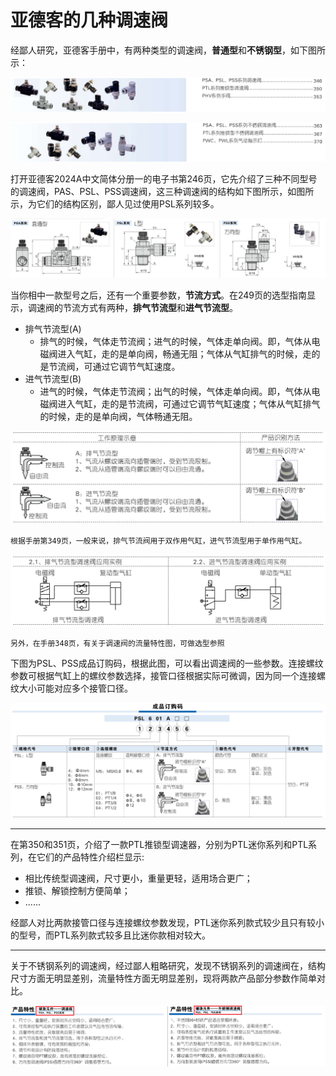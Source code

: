 # 亚德客的几种调速阀

经鄙人研究，亚德客手册中，有两种类型的调速阀，**普通型**和**不锈钢型**，如下图所示：

![image-20251025094146237](static/image-20251025094146237.png)

![image-20251025094407104](static/image-20251025094407104.png)

打开亚德客2024A中文简体分册一的电子书第246页，它先介绍了三种不同型号的调速阀，PAS、PSL、PSS调速阀，这三种调速阀的结构如下图所示，如图所示，为它们的结构区别，鄙人见过使用PSL系列较多。

![Snipaste_2025-10-25_10-03-02](static/Snipaste_2025-10-25_10-03-02.png)

当你相中一款型号之后，还有一个重要参数，**节流方式**。在249页的选型指南显示，调速阀的节流方式有两种，**排气节流型**和**进气节流型**。

- 排气节流型(A)
  - 排气的时候，气体走节流阀；进气的时候，气体走单向阀。即，气体从电磁阀进入气缸，走的是单向阀，畅通无阻；气体从气缸排气的时候，走的是节流阀，可通过它调节气缸速度。
- 进气节流型(B)
  - 进气的时候，气体走节流阀；出气的时候，气体走单向阀。即，气体从电磁阀进入气缸，走的是节流阀，可通过它调节气缸速度；气体从气缸排气的时候，走的是单向阀，气体畅通无阻。

![image-20251025144455184](static/image-20251025144455184.png)

```{note}
根据手册第349页，一般来说，排气节流阀用于双作用气缸，进气节流型用于单作用气缸。
```

![image-20251025144548517](static/image-20251025144548517.png)

```{note}
另外，在手册348页，有关于调速阀的流量特性图，可做选型参照
```

下图为PSL、PSS成品订购码，根据此图，可以看出调速阀的一些参数。连接螺纹参数可根据气缸上的螺纹参数选择，接管口径根据实际可微调，因为同一个连接螺纹大小可能对应多个接管口径。

![image-20251025103218632](static/image-20251025103218632.png)

---

在第350和351页，介绍了一款PTL推锁型调速器，分别为PTL迷你系列和PTL系列，在它们的产品特性介绍栏显示:

- 相比传统型调速阀，尺寸更小，重量更轻，适用场合更广；
- 推锁、解锁控制方便简单；
- ......

经鄙人对比两款接管口径与连接螺纹参数发现，PTL迷你系列款式较少且只有较小的型号，而PTL系列款式较多且比迷你款相对较大。

---

关于不锈钢系列的调速阀，经过鄙人粗略研究，发现不锈钢系列的调速阀在，结构尺寸方面无明显差别，流量特性方面无明显差别，现将两款产品部分参数作简单对比。

![image-20251025153409714](static/image-20251025153409714.png)

